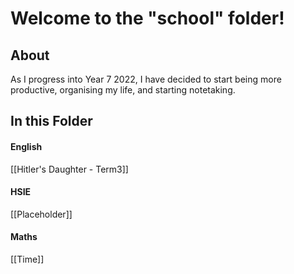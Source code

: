 # Welcome to the "school" folder!
## About
As I progress into Year 7 2022, I have decided to start being more productive, organising my life, and starting notetaking. 
## In this Folder
#### English
[[Hitler's Daughter - Term3]]
#### HSIE
[[Placeholder]]
#### Maths
[[Time]]